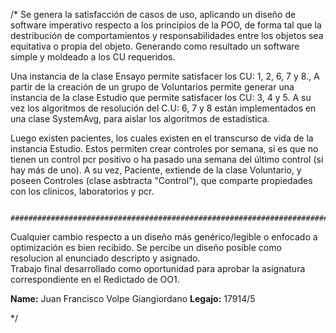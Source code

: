 /*
Se genera la satisfacción de casos de uso, aplicando un diseño de software imperativo 
respecto a los principios de la POO, de forma tal que la destribución 
de comportamientos y responsabilidades entre los objetos sea equitativa 
o propia del objeto.
Generando como resultado un software simple y moldeado a los CU requeridos.


Una instancia de la clase Ensayo permite satisfacer los CU: 1, 2, 6, 7 y 8.,
A partir de la creación de un grupo de Voluntarios permite generar una instancia de la clase 
Estudio que permite satisfacer los CU: 3, 4 y 5.
A su vez los algoritmos de resolución del C.U: 6, 7 y 8 están implementados en una clase
SystemAvg, para aislar los algoritmos de estadística.

Luego existen pacientes, los cuales existen en el transcurso de vida de la instancia Estudio.
Estos permiten crear controles por semana, si es que no tienen un control pcr positivo o
ha pasado una semana del último control (si hay más de uno).
A su vez, Paciente, extiende de la clase Voluntario, y poseen Controles (clase asbtracta "Control"),
que comparte propiedades con los clínicos, laboratorios y pcr.

                    ###############################################################################################
Cualquier cambio respecto a un diseño más genérico/legible o enfocado a optimización es bien recibido.
Se percibe un diseño posible como resolucion al enunciado descripto y asignado.  
Trabajo final desarrollado como oportunidad para aprobar la asignatura correspondiente en el Redictado de OO1.

__Name:__ Juan Francisco Volpe Giangiordano
__Legajo:__ 17914/5

*/
